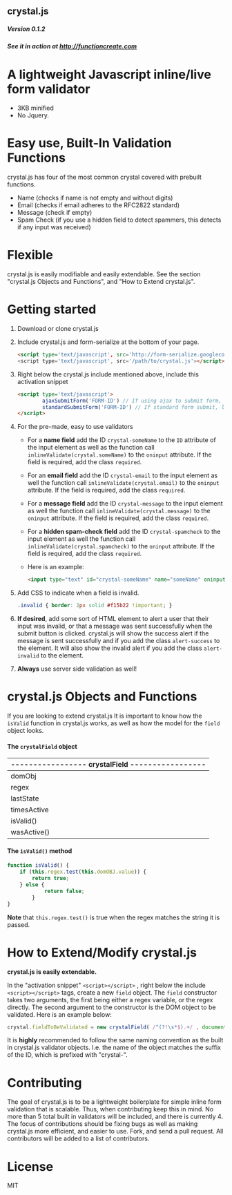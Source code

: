crystal.js
---
##### Version 0.1.2
##### See it in action at http://functioncreate.com

# A lightweight Javascript inline/live form validator
+ 3KB minified 
+ No Jquery.

# Easy use, Built-In Validation Functions
crystal.js has four of the most common crystal covered with prebuilt functions.

+ Name (checks if name is not empty and without digits)
+ Email (checks if email adheres to the RFC2822 standard)
+ Message (check if empty)
+ Spam Check (if you use a hidden field to detect spammers, this detects if any input was received)

# Flexible
crystal.js is easily modifiable and easily extendable. See the section "crystal.js Objects and Functions", and "How to Extend crystal.js". 

# Getting started
1. Download or clone crystal.js
2. Include crystal.js and form-serialize at the bottom of your page.
        
    ```html       
    <script type='text/javascript', src='http://form-serialize.googlecode.com/svn/trunk/serialize-0.2.min.js'</script>
    <script type='text/javascript', src='/path/to/crystal.js'></script>
    ```
3. Right below the crystal.js include mentioned above, include this activation snippet

    ```html
    <script type='text/javascript'>
            ajaxSubmitForm('FORM-ID') // If using ajax to submit form, leave this.
            standardSubmitForm('FORM-ID') // If standard form submit, leave this. 
    </script>
    ```
4. For the pre-made, easy to use validators

    + For a **name field** add the ID `crystal-someName` to the `ID` attribute of the input element as well as the function call 
    `inlineValidate(crystal.someName)` to the `oninput` attribute. If the field is required, add the class `required`. 
    + For an **email field** add the ID `crystal-email` to the input element as well the function call
    `inlineValidate(crystal.email)` to the `oninput` attribute. If the field is required, add the class `required`.
    + For a **message field** add the ID `crystal-message` to the input element as well the function call
    `inlineValidate(crystal.message)` to the `oninput` attribute. If the field is required, add the class `required`.
    + For a **hidden spam-check field** add the ID `crystal-spamcheck` to the input element as well the function call 
    `inlineValidate(crystal.spamcheck)` to the `oninput` attribute. If the field is required, add the class `required`.
    + Here is an example:

        ```html
        <input type="text" id="crystal-someName" name="someName" oninput="inlineValidate(crystal.someName)" class="required">
        ```
5. Add CSS to indicate when a field is invalid.
    
    ```css
    .invalid { border: 2px solid #f15b22 !important; }
    ```
6. **If desired**, add some sort of HTML element to alert a user that their input was invalid, or that a message was sent successfully when the submit button is clicked. crystal.js will show the success alert if the message is sent successfully and if you add the class 
`alert-success` to the element. It will also show the invalid alert if you add the class `alert-invalid` to the element. 
7. **Always** use server side validation as well!


# crystal.js Objects and Functions
If you are looking to extend crystal.js It is important to know how the `isValid` function in crystal.js works, as well as how the model for the `field` object looks. 

#### The `crystalField` object
|    -----------------    **crystalField**        -----------------    |
|---|
|domObj|
|regex|
|lastState|
|timesActive|
|isValid()|
|wasActive()|

#### The `isValid()` method
```Javascript
function isValid() {
    if (this.regex.test(this.domOBJ.value)) {
        return true;
    } else {
            return false;
        }
}
```
**Note** that `this.regex.test()` is true when the regex matches the string it is passed.


# How to Extend/Modify crystal.js
**crystal.js is easily extendable.**

In the "activation snippet" `<script></script>` , right below the include `<script></script>` tags, create a new `field` object. The `field` constructor takes two arguments, the first being either a regex variable, or the regex directly. The second argument to the constructor is the DOM object to be validated. Here is an example below:
        
```javascript
crystal.fieldToBeValidated = new crystalField( /^(?!\s*$).+/ , document.getElementById('crystal-fieldToBeValidated'));
```
        
It is **highly** recommended to follow the same naming convention as the built in crystal.js validator objects. I.e. the name of the object matches the suffix of the ID, which is prefixed with "crystal-".  


# Contributing
The goal of crystal.js is to be a lightweight boilerplate for simple inline form validation that is scalable. Thus, when contributing keep this in mind. No more than 5 total built in validators will be included, and there is currently 4. The focus of contributions should be fixing bugs as well as making crystal.js more efficient, and easier to use. Fork, and send a pull request. All contributors will be added to a list of contributors.

# License
MIT
